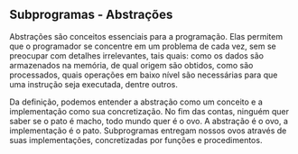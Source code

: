 ## Subprogramas - Abstrações

Abstrações são conceitos essenciais para a programação. Elas permitem que o programador se concentre em um problema de cada vez, sem se preocupar com detalhes irrelevantes, tais quais: como os dados são armazenados na memória, de qual origem são obtidos, como são processados, quais operações em baixo nível são necessárias para que uma instrução seja executada, dentre outros.

Da definição, podemos entender a abstração como um conceito e a implementação como sua concretização. No fim das contas, ninguém quer saber se o pato é macho, todo mundo quer é o ovo. A abstração é o ovo, a implementação é o pato. Subprogramas entregam nossos ovos através de suas implementações, concretizadas por funções e procedimentos.
